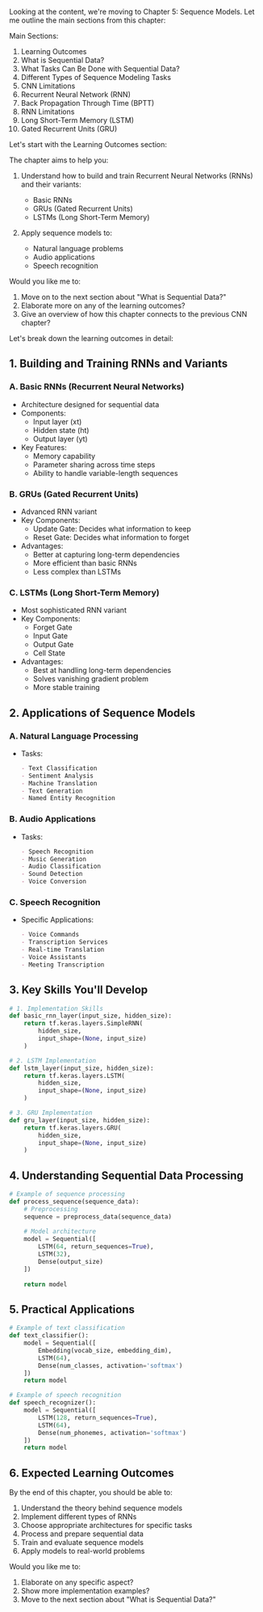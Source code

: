 Looking at the content, we're moving to Chapter 5: Sequence Models. Let me outline the main sections from this chapter:

Main Sections:
1. Learning Outcomes
2. What is Sequential Data?
3. What Tasks Can Be Done with Sequential Data?
4. Different Types of Sequence Modeling Tasks
5. CNN Limitations
6. Recurrent Neural Network (RNN)
7. Back Propagation Through Time (BPTT)
8. RNN Limitations
9. Long Short-Term Memory (LSTM)
10. Gated Recurrent Units (GRU)

Let's start with the Learning Outcomes section:

The chapter aims to help you:
1. Understand how to build and train Recurrent Neural Networks (RNNs) and their variants:
   - Basic RNNs
   - GRUs (Gated Recurrent Units)
   - LSTMs (Long Short-Term Memory)

2. Apply sequence models to:
   - Natural language problems
   - Audio applications
   - Speech recognition

Would you like me to:
1. Move on to the next section about "What is Sequential Data?"
2. Elaborate more on any of the learning outcomes?
3. Give an overview of how this chapter connects to the previous CNN chapter?

Let's break down the learning outcomes in detail:

## 1. Building and Training RNNs and Variants

### A. Basic RNNs (Recurrent Neural Networks)
- Architecture designed for sequential data
- Components:
  - Input layer (xt)
  - Hidden state (ht)
  - Output layer (yt)
- Key Features:
  - Memory capability
  - Parameter sharing across time steps
  - Ability to handle variable-length sequences

### B. GRUs (Gated Recurrent Units)
- Advanced RNN variant
- Key Components:
  - Update Gate: Decides what information to keep
  - Reset Gate: Decides what information to forget
- Advantages:
  - Better at capturing long-term dependencies
  - More efficient than basic RNNs
  - Less complex than LSTMs

### C. LSTMs (Long Short-Term Memory)
- Most sophisticated RNN variant
- Key Components:
  - Forget Gate
  - Input Gate
  - Output Gate
  - Cell State
- Advantages:
  - Best at handling long-term dependencies
  - Solves vanishing gradient problem
  - More stable training

## 2. Applications of Sequence Models

### A. Natural Language Processing
- Tasks:
  ```markdown
  - Text Classification
  - Sentiment Analysis
  - Machine Translation
  - Text Generation
  - Named Entity Recognition
  ```

### B. Audio Applications
- Tasks:
  ```markdown
  - Speech Recognition
  - Music Generation
  - Audio Classification
  - Sound Detection
  - Voice Conversion
  ```

### C. Speech Recognition
- Specific Applications:
  ```markdown
  - Voice Commands
  - Transcription Services
  - Real-time Translation
  - Voice Assistants
  - Meeting Transcription
  ```

## 3. Key Skills You'll Develop

```python
# 1. Implementation Skills
def basic_rnn_layer(input_size, hidden_size):
    return tf.keras.layers.SimpleRNN(
        hidden_size,
        input_shape=(None, input_size)
    )

# 2. LSTM Implementation
def lstm_layer(input_size, hidden_size):
    return tf.keras.layers.LSTM(
        hidden_size,
        input_shape=(None, input_size)
    )

# 3. GRU Implementation
def gru_layer(input_size, hidden_size):
    return tf.keras.layers.GRU(
        hidden_size,
        input_shape=(None, input_size)
    )
```

## 4. Understanding Sequential Data Processing

```python
# Example of sequence processing
def process_sequence(sequence_data):
    # Preprocessing
    sequence = preprocess_data(sequence_data)
    
    # Model architecture
    model = Sequential([
        LSTM(64, return_sequences=True),
        LSTM(32),
        Dense(output_size)
    ])
    
    return model
```

## 5. Practical Applications

```python
# Example of text classification
def text_classifier():
    model = Sequential([
        Embedding(vocab_size, embedding_dim),
        LSTM(64),
        Dense(num_classes, activation='softmax')
    ])
    return model

# Example of speech recognition
def speech_recognizer():
    model = Sequential([
        LSTM(128, return_sequences=True),
        LSTM(64),
        Dense(num_phonemes, activation='softmax')
    ])
    return model
```

## 6. Expected Learning Outcomes

By the end of this chapter, you should be able to:
1. Understand the theory behind sequence models
2. Implement different types of RNNs
3. Choose appropriate architectures for specific tasks
4. Process and prepare sequential data
5. Train and evaluate sequence models
6. Apply models to real-world problems

Would you like me to:
1. Elaborate on any specific aspect?
2. Show more implementation examples?
3. Move to the next section about "What is Sequential Data?"